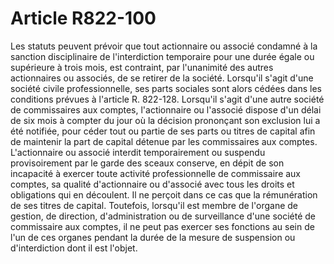 # Article R822-100

Les statuts peuvent prévoir que tout actionnaire ou associé condamné à la sanction disciplinaire de l'interdiction temporaire pour une durée égale ou supérieure à trois mois, est contraint, par l'unanimité des autres actionnaires ou associés, de se retirer de la société. Lorsqu'il s'agit d'une société civile professionnelle, ses parts sociales sont alors cédées dans les conditions prévues à l'article R. 822-128. Lorsqu'il s'agit d'une autre société de commissaires aux comptes, l'actionnaire ou l'associé dispose d'un délai de six mois à compter du jour où la décision prononçant son exclusion lui a été notifiée, pour céder tout ou partie de ses parts ou titres de capital afin de maintenir la part de capital détenue par les commissaires aux comptes.   L'actionnaire ou associé interdit temporairement ou suspendu provisoirement par le garde des sceaux conserve, en dépit de son incapacité à exercer toute activité professionnelle de commissaire aux comptes, sa qualité d'actionnaire ou d'associé avec tous les droits et obligations qui en découlent. Il ne perçoit dans ce cas que la rémunération de ses titres de capital.   Toutefois, lorsqu'il est membre de l'organe de gestion, de direction, d'administration ou de surveillance d'une société de commissaire aux comptes, il ne peut pas exercer ses fonctions au sein de l'un de ces organes pendant la durée de la mesure de suspension ou d'interdiction dont il est l'objet.